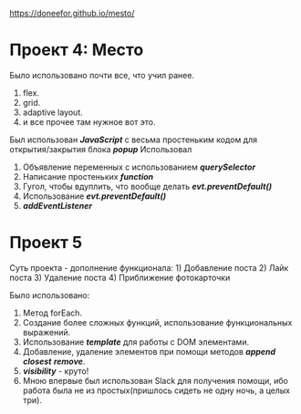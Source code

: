 https://doneefor.github.io/mesto/

# Проект 4: Место

Было использовано почти все, что учил ранее.
1. flex.
2. grid.
3. adaptive layout.
4. и все прочее там нужное вот это.


Был использован **_JavaScript_** с весьма простеньким кодом для открытия/закрытия блока **_popup_**
Использовал
1. Объявление переменных с использованием **_querySelector_**
2. Написание простеньких **_function_**
3. Гугол, чтобы вдуплить, что вообще делать **_evt.preventDefault()_**
4. Использование **_evt.preventDefault()_**
5. **_addEventListener_**

# Проект 5
Суть проекта - дополнение функционала: 1) Добавление поста 2) Лайк поста 3) Удаление поста 4) Приближение фотокарточки

Было использовано:
1. Метод forEach.
2. Создание более сложных функций, использование функциональных выражений.
3. Использование **_template_** для работы с DOM элементами.
4. Добавление, удаление элементов при помощи методов **_append_** **_closest_** **_remove_**.
5. **_visibility_** - круто!
6. Мною впервые был использован Slack для получения помощи, ибо работа была не из простых(пришлось сидеть не одну ночь, а целых три).




